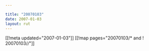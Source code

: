 ```yaml
---

title: "20070103"
date: 2007-01-03
layout: rut
---
```


[[!meta updated="2007-01-03"]]
[[!map pages="20070103/* and ! 20070103/*/*"]]
